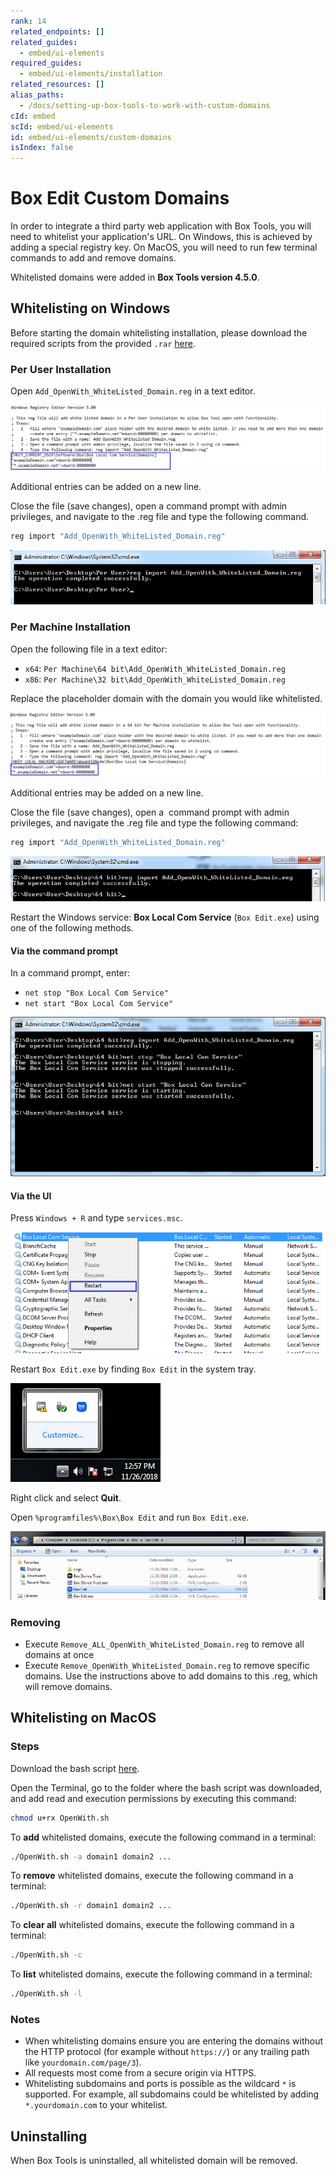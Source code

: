 ```yaml
---
rank: 14
related_endpoints: []
related_guides:
  - embed/ui-elements
required_guides:
  - embed/ui-elements/installation
related_resources: []
alias_paths:
  - /docs/setting-up-box-tools-to-work-with-custom-domains
cId: embed
scId: embed/ui-elements
id: embed/ui-elements/custom-domains
isIndex: false
---
```


# Box Edit Custom Domains

In order to integrate a third party web application with Box Tools, you will
need to whitelist your application's URL. On Windows, this is achieved by adding
a special registry key. On MacOS, you will need to run few terminal commands to
add and remove domains.

<Message>

Whitelisted domains were added in **Box Tools version 4.5.0**.

</Message>

## Whitelisting on Windows

Before starting the domain whitelisting installation, please download the
required scripts from the provided `.rar`
[here](https://cloud.box.com/s/kvc9cysgq1y2yldpvciwlpt7093ho78l).

### Per User Installation

Open `Add_OpenWith_WhiteListed_Domain.reg` in a text editor.

<ImageFrame border>

![Box Tools](./images/box-tools-1.png)

</ImageFrame>

<Message>

Additional entries can be added on a new line.

</Message>

Close the file (save changes), open a command prompt with admin privileges, and
navigate to the .reg file and type the following command.

```sh
reg import "Add_OpenWith_WhiteListed_Domain.reg"
```

<ImageFrame border>

![Box Tools](./images/box-tools-3.png)

</ImageFrame>

### Per Machine Installation

Open the following file in a text editor:

* `x64`: `Per Machine\64 bit\Add_OpenWith_WhiteListed_Domain.reg`
* `x86`: `Per Machine\32 bit\Add_OpenWith_WhiteListed_Domain.reg`

Replace the placeholder domain with the domain you would like whitelisted.

<ImageFrame border>

![Box Tools](./images/box-tools-4.png)

</ImageFrame>

<Message>

Additional entries may be added on a new line.

</Message>

Close the file (save changes), open a  command prompt with admin privileges, and
navigate the .reg file and type the following command:

```sh
reg import "Add_OpenWith_WhiteListed_Domain.reg"
```

<ImageFrame border>

![Box Tools](./images/box-tools-6.png)

</ImageFrame>

Restart the Windows service: **Box Local Com Service** (`Box Edit.exe`) using
one of the following methods.

#### Via the command prompt

In a command prompt, enter:

* `net stop "Box Local Com Service"`
* `net start "Box Local Com Service"`

<ImageFrame border>

![Box Tools](./images/box-tools-7.png)

</ImageFrame>

#### Via the UI

Press `Windows + R` and type `services.msc`.

<ImageFrame border>

![Box Tools](./images/box-tools-8.png)

</ImageFrame>

Restart `Box Edit.exe` by finding `Box Edit` in the system tray.

<ImageFrame border>

![Box Tools](./images/box-tools-9.png)

</ImageFrame>

Right click and select **Quit**.

Open `%programfiles%\Box\Box Edit` and run `Box Edit.exe`.

<ImageFrame border>

![Box Tools](./images/box-tools-10.png)

</ImageFrame>

### Removing

* Execute `Remove_ALL_OpenWith_WhiteListed_Domain.reg` to remove all domains
at once
* Execute `Remove_OpenWith_WhiteListed_Domain.reg` to remove specific
domains. Use the instructions above to add domains to this .reg, which will
remove domains.

## Whitelisting on MacOS

### Steps

Download the bash script
[here](https://cloud.box.com/s/z5qhc7rts6mzrhzfx6cpxeb5ed4ve5u6).

Open the Terminal, go to the folder where the bash script was downloaded, and
add read and execution permissions by executing this command:

```sh
chmod u+rx OpenWith.sh
```

To **add** whitelisted domains, execute the following command in a terminal:

```sh
./OpenWith.sh -a domain1 domain2 ...
```

To **remove** whitelisted domains, execute the following command in a terminal:

```sh
./OpenWith.sh -r domain1 domain2 ...
```

To **clear all** whitelisted domains, execute the following command in a
terminal:

```sh
./OpenWith.sh -c
```

To **list** whitelisted domains, execute the following command in a terminal:

```sh
./OpenWith.sh -l
```

### Notes

* When whitelisting domains ensure you are entering the domains without the HTTP
protocol (for example without `https://`) or any trailing path like
`yourdomain.com/page/3`).
* All requests most come from a secure origin via HTTPS.
* Whitelisting subdomains and ports is possible as the wildcard `*` is supported.
For example, all subdomains could be whitelisted by adding `*.yourdomain.com` to
your whitelist.

## Uninstalling

When Box Tools is uninstalled, all whitelisted domain will be removed.
